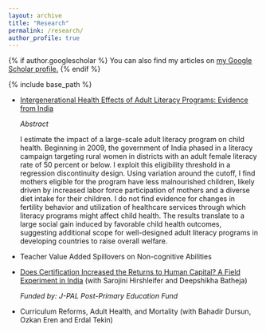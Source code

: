```yaml
---
layout: archive
title: "Research"
permalink: /research/
author_profile: true
---
```



{% if author.googlescholar %}
  You can also find my articles on <u><a href="{{author.googlescholar}}">my Google Scholar profile</a>.</u>
{% endif %}

{% include base_path %}

* [Intergenerational Health Effects of Adult Literacy Programs: Evidence from India](https://papers.ssrn.com/sol3/papers.cfm?abstract_id=4120022)
   
    *Abstract*

    I estimate the impact of a large-scale adult literacy program on child health. Beginning in 2009, the government of India phased in a literacy campaign targeting rural women in districts with an adult female literacy rate of 50 percent or below. I exploit this eligibility threshold in a regression discontinuity design. Using variation around the cutoff, I find mothers eligible for the program have less malnourished children, likely driven by increased labor force participation of mothers and a diverse diet intake for their children. I do not find evidence for changes in fertility behavior and utilization of healthcare services through which literacy programs might affect child health. The results translate to a large social gain induced by favorable child health outcomes, suggesting additional scope for well-designed adult literacy programs in developing countries to raise overall welfare.
   
* Teacher Value Added Spillovers on Non-cognitive Abilities

* [Does Certification Increased the Returns to Human Capital? A Field Experiment in India](https://www.povertyactionlab.org/initiative-project/does-certification-increase-returns-human-capital-field-experiment-india) (with Sarojini Hirshleifer and Deepshikha Batheja)

  *Funded by: J-PAL Post-Primary Education Fund*
  
* Curriculum Reforms, Adult Health, and Mortality (with Bahadir Dursun, Ozkan Eren and Erdal Tekin)
